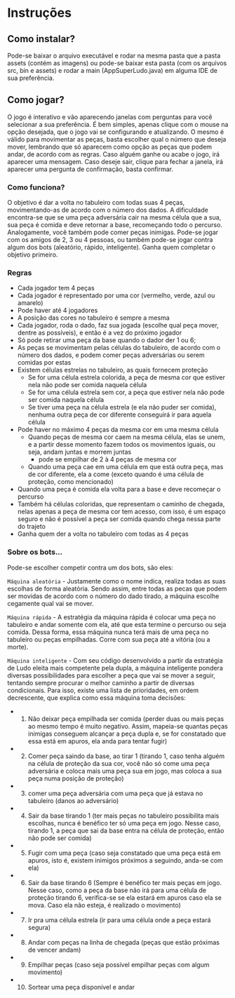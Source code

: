 # Instruções

## Como instalar?
Pode-se baixar o arquivo executável e rodar na mesma pasta que a pasta assets (contém as imagens) ou pode-se baixar esta pasta (com os arquivos src, bin e assets) e rodar a main (AppSuperLudo.java) em alguma IDE de sua preferência.

## Como jogar?
O jogo é interativo e vão aparecendo janelas com perguntas para você selecionar a sua preferência. É bem simples, apenas clique com o mouse na opção desejada, que o jogo vai se configurando e atualizando. O mesmo é válido para movimentar as peças, basta escolher qual o número que deseja mover, lembrando que só aparecem como opção as peças que podem andar, de acordo com as regras. Caso alguém ganhe ou acabe o jogo, irá aparecer uma mensagem. Caso deseje sair, clique para fechar a janela, irá aparecer uma pergunta de confirmação, basta confirmar.

### Como funciona?
O objetivo é dar a volta no tabuleiro com todas suas 4 peças, movimentando-as de acordo com o número dos dados. A dificuldade encontra-se que se uma peça adversária cair na mesma célula que a sua, sua peça é comida e deve retornar a base, recomeçando todo o percurso. Analogamente, você também pode comer peças inimigas. Pode-se jogar com os amigos de 2, 3 ou 4 pessoas, ou também pode-se jogar contra algum dos bots (aleatório, rápido, inteligente). Ganha quem completar o objetivo primeiro.

### Regras
- Cada jogador tem 4 peças
- Cada jogador é representado por uma cor (vermelho, verde, azul ou amarelo)
- Pode haver até 4 jogadores
- A posição das cores no tabuleiro é sempre a mesma 
- Cada jogador, roda o dado, faz sua jogada (escolhe qual peça mover, dentre as possíveis), e então é a vez do próximo jogador
- Só pode retirar uma peça da base quando o dador der 1 ou 6;
- As peças se movimentam pelas células do tabuleiro, de acordo com o número dos dados, e podem comer peças adversárias ou serem comidas por estas
- Existem células estrelas no tabuleiro, as quais fornecem proteção
  - Se for uma célula estrela colorida, a peça de mesma cor que estiver nela não pode ser comida naquela célula
  - Se for uma célula estrela sem cor, a peça que estiver nela não pode ser comida naquela célula
  - Se tiver uma peça na célula estrela (e ela não puder ser comida), nenhuma outra peça de cor diferente conseguirá ir para aquela célula
-  Pode haver no máximo 4 peças da mesma cor em uma mesma célula
     - Quando peças de mesma cor caem na mesma célula, elas se unem, e a partir desse momento fazem todos os movimentos iguais, ou seja, andam juntas e morrem juntas
         - pode se empilhar de 2 à 4 peças de mesma cor
     - Quando uma peça cae em uma célula em que está outra peça, mas de cor diferente, ela a come (exceto quando é uma célula de proteção, como mencionado)
- Quando uma peça é comida ela volta para a base e deve recomeçar o percurso
- Também há células coloridas, que representam o caminho de chegada, nelas apenas a peça de mesma cor tem acesso, com isso, é um espaço seguro e não é possível a peça ser comida quando chega nessa parte do trajeto
- Ganha quem der a volta no tabuleiro com todas as 4 peças

### Sobre os bots...
Pode-se escolher competir contra um dos bots, são eles:

`Máquina aleatória` - Justamente como o nome indica, realiza todas as suas escolhas de forma aleatória. Sendo assim, entre todas as pecas que podem ser movidas de acordo com o número do dado tirado, a máquina escolhe cegamente qual vai se mover. 

`Máquina rápida` - A estratégia da máquina rápida é colocar uma peça no tabuleiro e andar somente com ela, até que esta termine o percurso ou seja comida. Dessa forma, essa máquina nunca terá mais de uma peça no tabuleiro ou peças empilhadas. Corre com sua peça até a vitória (ou a morte).

`Máquina inteligente` - Com seu código desenvolvido a partir da estratégia de Ludo eleita mais competente pela dupla, a máquina inteligente pondera diversas possibilidades para escolher a peça que vai se mover a seguir, tentando sempre procurar o melhor caminho a partir de diversas condicionais. Para isso, existe uma lista de prioridades, em ordem decrescente, que explica como essa máquina toma decisões:
  - 1. Não deixar peça empilhada ser comida (perder duas ou mais peças ao mesmo tempo é muito negativo. Assim, mapeia-se quantas peças inimigas conseguem alcançar a peça dupla e, se for constatado que essa está em apuros, ela anda para tentar fugir)
  - 2. Comer peça saindo da base, ao tirar 1 (tirando 1, caso tenha alguém na célula de proteção da sua cor, você não só come uma peça adversária e coloca mais uma peça sua em jogo, mas coloca a sua peça numa posição de proteção)
  - 3. comer uma peça adversária com uma peça que já estava no tabuleiro (danos ao adversário)
  - 4. Sair da base tirando 1  (ter mais peças no tabuleiro possibilita mais escolhas, nunca é benéfico ter só uma peça em jogo. Nesse caso, tirando 1, a peça que sai da base entra na célula de proteção, então não pode ser comida)
  - 5. Fugir com uma peça (caso seja constatado que uma peça está em apuros, isto é, existem inimigos próximos a seguindo, anda-se com ela) 
  - 6. Sair da base tirando 6 (Sempre é benéfico ter mais peças em jogo. Nesse caso, como a peça da base não irá para uma célula de proteção tirando 6, verifica-se se ela estará em apuros caso ela se mova. Caso ela não esteja, é realizado o movimento)
  - 7. Ir pra uma célula estrela  (ir para uma célula onde a peça estará segura)
  - 8. Andar com peças na linha de chegada (peças que estão próximas de vencer andam)
  - 9. Empilhar peças (caso seja possível empilhar peças com algum movimento)
  - 10. Sortear uma peça disponível e andar

